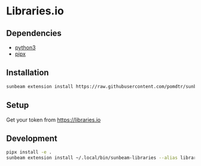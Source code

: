 # Libraries.io

## Dependencies

- [python3](https://www.python.org/)
- [pipx](https://pipx.pypa.io/stable/)

## Installation

```bash
sunbeam extension install https://raw.githubusercontent.com/pomdtr/sunbeam-libraries/main/libraries.sh
```

## Setup

Get your token from <https://libraries.io>

## Development

```sh
pipx install -e .
sunbeam extension install ~/.local/bin/sunbeam-libraries --alias libraries
```
